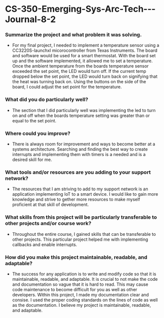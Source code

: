 # CS-350-Emerging-Sys-Arc-Tech---Journal-8-2
### Summarize the project and what problem it was solving.
- For my final project, I needed to implement a temperature sensor using a CC3220S-launchxl micorocontroller from Texas Instruments. The board and software would be used for a smart thermostat. With the board set up and the software implemented, it allowed me to set a temperature. Once the ambient temperature from the boards temperature sensor exceeded the set point, the LED would turn off. If the current temp dropped below the set point, the LED would turn back on signifying that the heat was turning back on. Using the buttons on the side of the board, I could adjust the set point for the temperature. 
### What did you do particularly well?
- The section that I did particularly well was implementing the led to turn on and off when the boards temperature setting was greater than or equal to the set point.
### Where could you improve?
- There is always room for improvement and ways to become better at a systems architecture. Searching and finding the best way to create interrupts and implementing them with timers is a needed and is a desired skill for me.
### What tools and/or resources are you adding to your support network?
- The resources that I am striving to add to my support network is an application implementing IoT to a smart device. I would like to gain more knowledge and strive to gether more resources to make myself proficient at that skill of development.
### What skills from this project will be particularly transferable to other projects and/or course work?
- Throughout the entire course, I gained skills that can be transferable to other projects. This particular project helped me with implementing callbacks and enable interrupts. 
### How did you make this project maintainable, readable, and adaptable?
- The success for any application is to write and modify code so that it is maintainable, readable, and adaptable. It is crucial to not make the code and documentation so vague that it is hard to read. This may cause code maintenance to become difficult for you as well as other developers. Within this project, I made my documentation clear and consise. I used the proper coding standards on the lines of code as well as the documentation. I believe my project is maintainable, readable, and adaptable. 
